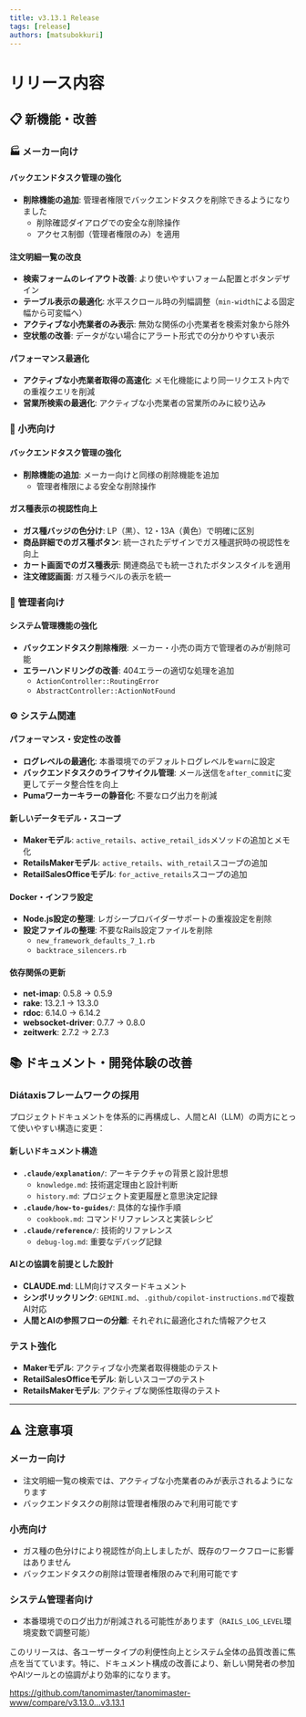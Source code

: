 ```yaml
---
title: v3.13.1 Release
tags: [release]
authors: [matsubokkuri]
---
```


<!-- truncate -->
# リリース内容


## 📋 新機能・改善

### 🏭 メーカー向け

#### バックエンドタスク管理の強化
- **削除機能の追加**: 管理者権限でバックエンドタスクを削除できるようになりました
  - 削除確認ダイアログでの安全な削除操作
  - アクセス制御（管理者権限のみ）を適用

#### 注文明細一覧の改良
- **検索フォームのレイアウト改善**: より使いやすいフォーム配置とボタンデザイン
- **テーブル表示の最適化**: 水平スクロール時の列幅調整（`min-width`による固定幅から可変幅へ）
- **アクティブな小売業者のみ表示**: 無効な関係の小売業者を検索対象から除外
- **空状態の改善**: データがない場合にアラート形式での分かりやすい表示

#### パフォーマンス最適化
- **アクティブな小売業者取得の高速化**: メモ化機能により同一リクエスト内での重複クエリを削減
- **営業所検索の最適化**: アクティブな小売業者の営業所のみに絞り込み

### 🏪 小売向け

#### バックエンドタスク管理の強化
- **削除機能の追加**: メーカー向けと同様の削除機能を追加
  - 管理者権限による安全な削除操作

#### ガス種表示の視認性向上
- **ガス種バッジの色分け**: LP（黒）、12・13A（黄色）で明確に区別
- **商品詳細でのガス種ボタン**: 統一されたデザインでガス種選択時の視認性を向上
- **カート画面でのガス種表示**: 関連商品でも統一されたボタンスタイルを適用
- **注文確認画面**: ガス種ラベルの表示を統一

### 👤 管理者向け

#### システム管理機能の強化
- **バックエンドタスク削除権限**: メーカー・小売の両方で管理者のみが削除可能
- **エラーハンドリングの改善**: 404エラーの適切な処理を追加
  - `ActionController::RoutingError`
  - `AbstractController::ActionNotFound`

### ⚙️ システム関連

#### パフォーマンス・安定性の改善
- **ログレベルの最適化**: 本番環境でのデフォルトログレベルを`warn`に設定
- **バックエンドタスクのライフサイクル管理**: メール送信を`after_commit`に変更してデータ整合性を向上
- **Pumaワーカーキラーの静音化**: 不要なログ出力を削減

#### 新しいデータモデル・スコープ
- **Makerモデル**: `active_retails`、`active_retail_ids`メソッドの追加とメモ化
- **RetailsMakerモデル**: `active_retails`、`with_retail`スコープの追加
- **RetailSalesOfficeモデル**: `for_active_retails`スコープの追加

#### Docker・インフラ設定
- **Node.js設定の整理**: レガシープロバイダーサポートの重複設定を削除
- **設定ファイルの整理**: 不要なRails設定ファイルを削除
  - `new_framework_defaults_7_1.rb`
  - `backtrace_silencers.rb`

#### 依存関係の更新
- **net-imap**: 0.5.8 → 0.5.9
- **rake**: 13.2.1 → 13.3.0
- **rdoc**: 6.14.0 → 6.14.2
- **websocket-driver**: 0.7.7 → 0.8.0
- **zeitwerk**: 2.7.2 → 2.7.3

## 📚 ドキュメント・開発体験の改善

### Diátaxisフレームワークの採用
プロジェクトドキュメントを体系的に再構成し、人間とAI（LLM）の両方にとって使いやすい構造に変更：

#### 新しいドキュメント構造
- **`.claude/explanation/`**: アーキテクチャの背景と設計思想
  - `knowledge.md`: 技術選定理由と設計判断
  - `history.md`: プロジェクト変更履歴と意思決定記録
- **`.claude/how-to-guides/`**: 具体的な操作手順
  - `cookbook.md`: コマンドリファレンスと実装レシピ
- **`.claude/reference/`**: 技術的リファレンス
  - `debug-log.md`: 重要なデバッグ記録

#### AIとの協調を前提とした設計
- **CLAUDE.md**: LLM向けマスタードキュメント
- **シンボリックリンク**: `GEMINI.md`、`.github/copilot-instructions.md`で複数AI対応
- **人間とAIの参照フローの分離**: それぞれに最適化された情報アクセス

### テスト強化
- **Makerモデル**: アクティブな小売業者取得機能のテスト
- **RetailSalesOfficeモデル**: 新しいスコープのテスト
- **RetailsMakerモデル**: アクティブな関係性取得のテスト

---

## ⚠️ 注意事項

### メーカー向け
- 注文明細一覧の検索では、アクティブな小売業者のみが表示されるようになります
- バックエンドタスクの削除は管理者権限のみで利用可能です

### 小売向け
- ガス種の色分けにより視認性が向上しましたが、既存のワークフローに影響はありません
- バックエンドタスクの削除は管理者権限のみで利用可能です

### システム管理者向け
- 本番環境でのログ出力が削減される可能性があります（`RAILS_LOG_LEVEL`環境変数で調整可能）


このリリースは、各ユーザータイプの利便性向上とシステム全体の品質改善に焦点を当てています。特に、ドキュメント構成の改善により、新しい開発者の参加やAIツールとの協調がより効率的になります。

https://github.com/tanomimaster/tanomimaster-www/compare/v3.13.0...v3.13.1
